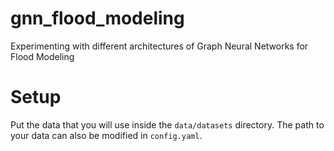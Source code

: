 # gnn_flood_modeling
Experimenting with different architectures of Graph Neural Networks for Flood Modeling

# Setup
Put the data that you will use inside the `data/datasets` directory. The path to your data can also be modified in `config.yaml`.
